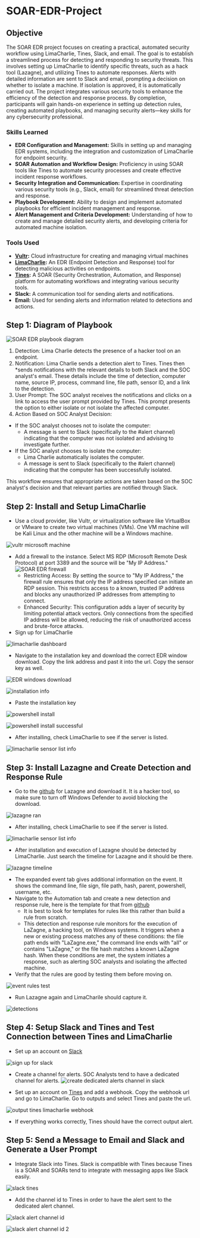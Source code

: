 # SOAR-EDR-Project


## Objective

The SOAR EDR project focuses on creating a practical, automated security workflow using LimaCharlie, Tines, Slack, and email. The goal is to establish a streamlined process for detecting and responding to security threats. This involves setting up LimaCharlie to identify specific threats, such as a hack tool (Lazagne), and utilizing Tines to automate responses. Alerts with detailed information are sent to Slack and email, prompting a decision on whether to isolate a machine. If isolation is approved, it is automatically carried out.
The project integrates various security tools to enhance the efficiency of the detection and response process. By completion, participants will gain hands-on experience in setting up detection rules, creating automated playbooks, and managing security alerts—key skills for any cybersecurity professional.



### Skills Learned
* **EDR Configuration and Management:** Skills in setting up and managing EDR systems, including the integration and customization of LimaCharlie for endpoint security.
* **SOAR Automation and Workflow Design:** Proficiency in using SOAR tools like Tines to automate security processes and create effective incident response workflows.
* **Security Integration and Communication:** Expertise in coordinating various security tools (e.g., Slack, email) for streamlined threat detection and response.
* **Playbook Development:** Ability to design and implement automated playbooks for efficient incident management and response.
* **Alert Management and Criteria Development:** Understanding of how to create and manage detailed security alerts, and developing criteria for automated machine isolation.

### Tools Used

* **[Vultr](https://www.vultr.com):** Cloud infrastructure for creating and managing virtual machines
* **[LimaCharlie](https://limacharlie.io/):** An EDR (Endpoint Detection and Response) tool for detecting malicious activities on endpoints.
* **[Tines](https://www.tines.com/):** A SOAR (Security Orchestration, Automation, and Response) platform for automating workflows and integrating various security tools.
* **Slack:** A communication tool for sending alerts and notifications.
* **Email:** Used for sending alerts and information related to detections and actions.

## Step 1: Diagram of Playbook

![SOAR EDR playbook diagram](https://github.com/user-attachments/assets/ec7a5f1d-02f0-48bf-9145-c91e6fe49a09)
 
1. Detection: Lima Charlie detects the presence of a hacker tool on an endpoint.
2. Notification: Lima Charlie sends a detection alert to Tines. Tines then *sends notifications with the relevant details to both Slack and the SOC analyst's email. These details include the time of detection, computer name, source IP, process, command line, file path, sensor ID, and a link to the detection.
3. User Prompt: The SOC analyst receives the notifications and clicks on a link to access the user prompt provided by Tines. This prompt presents the option to either isolate or not isolate the affected computer.
4. Action Based on SOC Analyst Decision:
* If the SOC analyst chooses not to isolate the computer:
  * A message is sent to Slack (specifically to the #alert channel) indicating that the computer was not isolated and advising to investigate further.
* If the SOC analyst chooses to isolate the computer:
  * Lima Charlie automatically isolates the computer.
  * A message is sent to Slack (specifically to the #alert channel) indicating that the computer has been successfully isolated.

This workflow ensures that appropriate actions are taken based on the SOC analyst's decision and that relevant parties are notified through Slack.

## Step 2: Install and Setup LimaCharlie 

* Use a cloud provider, like Vultr, or virtualization software like VirtualBox or VMware to create two virtual machines (VMs). One VM machine will be Kali Linux and the other machine will be a Windows machine.

![vultr microsoft machine](https://github.com/user-attachments/assets/d61cd845-e3ec-449f-bce4-b626b9fcdb8b)

* Add a firewall to the instance. Select MS RDP (Microsoft Remote Desk Protocol) at port 3389 and the source will be "My IP Address."
 ![SOAR EDR firewall](https://github.com/user-attachments/assets/844ca1af-6310-4159-9cad-1b9181e0a182)
  * Restricting Access: By setting the source to "My IP Address," the firewall rule ensures that only the IP address specified can initiate an RDP session. This restricts access to a known, trusted IP address and blocks any unauthorized IP addresses from attempting to connect.
  * Enhanced Security: This configuration adds a layer of security by limiting potential attack vectors. Only connections from the specified IP address will be allowed, reducing the risk of unauthorized access and brute-force attacks.
* Sign up for LimaCharlie

![limacharlie dashboard](https://github.com/user-attachments/assets/4a63c936-9c86-45e7-9a7b-7121f445034b)

* Navigate to the installation key and download the correct EDR window download. Copy the link address and past it into the url. Copy the sensor key as well. 

![EDR windows download ](https://github.com/user-attachments/assets/3269f7c3-c784-400b-8f54-a160661f8ac5)

![installation info](https://github.com/user-attachments/assets/91f186b6-13c0-47aa-b482-b3eabadf3069)

* Paste the installation key
 
![powershell install](https://github.com/user-attachments/assets/e67a11c8-8810-4c30-9c59-8ecf34f992cb)

![powershell install successful](https://github.com/user-attachments/assets/14300337-b268-4469-a1f1-2f801ec335f9)

* After installing, check LimaCharlie to see if the server is listed.

![limacharlie sensor list info](https://github.com/user-attachments/assets/d13bbd7a-bd5d-4937-ba03-83b4b95ed5af)

## Step 3: Install Lazagne and Create Detection and Response Rule

* Go to the [github](https://github.com/AlessandroZ/LaZagne) for Lazagne and download it. It is a hacker tool, so make sure to turn off Windows Defender to avoid blocking the download.

![lazagne ran](https://github.com/user-attachments/assets/e3bd9cce-4698-488a-a8e6-1e3fb9231b42)

* After installing, check LimaCharlie to see if the server is listed.

![limacharlie sensor list info](https://github.com/user-attachments/assets/d13bbd7a-bd5d-4937-ba03-83b4b95ed5af)

* After installation and execution of Lazagne should be detected by LimaCharlie. Just search the timeline for Lazagne and it should be there.

![lazagne timeline](https://github.com/user-attachments/assets/7006169c-7974-4650-9ff6-a0aa94a23a03)

  * The expanded event tab gives additional information on the event. It shows the command line, file sign, file path, hash, parent, powershell, username, etc.
* Navigate to the Automation tab and create a new detection and response rule, here is the template for that from [github](https://github.com/MyDFIR/SOAR-EDR-Project?tab=readme-ov-file)
   * It is best to look for templates for rules like this rather than build a rule from scratch.
   * This detection and response rule monitors for the execution of LaZagne, a hacking tool, on Windows systems. It triggers when a new or existing process matches any of these conditions: the file path ends with "LaZagne.exe," the command line ends with "all" or contains "LaZagne," or the file hash matches a known LaZagne hash. When these conditions are met, the system initiates a response, such as alerting SOC analysts and isolating the affected machine.
* Verify that the rules are good by testing them before moving on.

![event rules test](https://github.com/user-attachments/assets/5f7324c8-f1aa-44e1-a1a8-0866ccf37f5d)

* Run Lazagne again and LimaCharile should capture it.

![detections](https://github.com/user-attachments/assets/d4a34757-c7cf-449b-93e8-8ca37cb443ed)

## Step 4: Setup Slack and Tines and Test Connection between Tines and LimaCharlie 

* Set up an account on [Slack](https://slack.com/)

![sign up for slack](https://github.com/user-attachments/assets/15b4d34b-4c9f-496c-9871-6de75ecfe275)

* Create a channel for alerts. SOC Analysts tend to have a dedicated channel for alerts.
![create dedicated alerts channel in slack](https://github.com/user-attachments/assets/af12e7d3-0824-46ac-885c-259d2272b167)

* Set up an account on [Tines](https://www.tines.com/) and add a webhook. Copy the webhook url and go to LimaCharlie. Go to outputs and select Tines and paste the url.

![output tines limacharlie webhook](https://github.com/user-attachments/assets/230f2da2-750d-47a1-b6fb-c7fd9bbf83d4)

* If everything works correctly, Tines should have the correct output alert.

## Step 5: Send a Message to Email and Slack and Generate a User Prompt

* Integrate Slack into Tines. Slack is compatible with Tines because Tines is a SOAR and SOARs tend to integrate with messaging apps like Slack easily.

![slack tines](https://github.com/user-attachments/assets/aaddb801-8a55-4825-ba73-c1fc4f4be1b2)

* Add the channel id to Tines in order to have the alert sent to the dedicated alert channel.

![slack alert channel id](https://github.com/user-attachments/assets/b5ec94c8-9b0d-4573-83e5-b7bf155ce44e)

![slack alert channel id 2](https://github.com/user-attachments/assets/01e31be0-a24d-422c-a17d-73960bbc8599)


